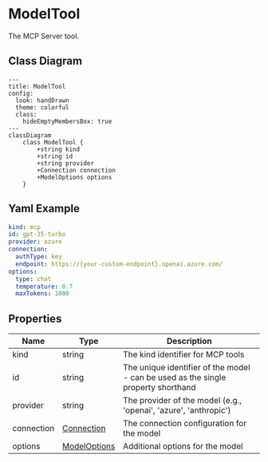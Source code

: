 # ModelTool

The MCP Server tool.

## Class Diagram

```mermaid
---
title: ModelTool
config:
  look: handDrawn
  theme: colorful
  class:
    hideEmptyMembersBox: true
---
classDiagram
    class ModelTool {
        +string kind
        +string id
        +string provider
        +Connection connection
        +ModelOptions options
    }
```

## Yaml Example

```yaml
kind: mcp
id: gpt-35-turbo
provider: azure
connection:
  authType: key
  endpoint: https://{your-custom-endpoint}.openai.azure.com/
options:
  type: chat
  temperature: 0.7
  maxTokens: 1000

```

## Properties

| Name | Type | Description |
| ---- | ---- | ----------- |
| kind | string | The kind identifier for MCP tools  |
| id | string | The unique identifier of the model - can be used as the single property shorthand  |
| provider | string | The provider of the model (e.g., &#39;openai&#39;, &#39;azure&#39;, &#39;anthropic&#39;)  |
| connection | [Connection](Connection.md) | The connection configuration for the model  |
| options | [ModelOptions](ModelOptions.md) | Additional options for the model  |

